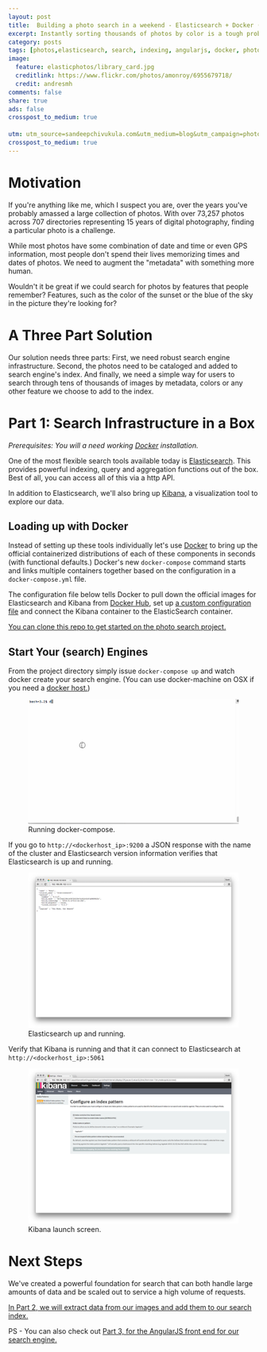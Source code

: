 ```yaml
---
layout: post
title:  Building a photo search in a weekend - Elasticsearch + Docker (Part 1)
excerpt: Instantly sorting thousands of photos by color is a tough problem. Elasticsearch, Docker, and AngularJS makes it easy.
category: posts
tags: [photos,elasticsearch, search, indexing, angularjs, docker, photo search]
image:
  feature: elasticphotos/library_card.jpg
  creditlink: https://www.flickr.com/photos/amonroy/6955679718/
  credit: andresmh
comments: false
share: true
ads: false
crosspost_to_medium: true

utm: utm_source=sandeepchivukula.com&utm_medium=blog&utm_campaign=photosearch
crosspost_to_medium: true
---
```


# Motivation

If you're anything like me, which I suspect you are, over the years you've probably amassed a large collection of photos. With over 73,257 photos across 707 directories representing 15 years of digital photography, finding a particular photo is a challenge.

While most photos have some combination of date and time or even GPS information, most people don't spend their lives memorizing times and dates of photos. We need to augment the "metadata" with something more human. 

Wouldn't it be great if we could search for photos by features that people remember? Features, such as the color of the sunset or the blue of the sky in the picture they're looking for?


# A Three Part Solution

Our solution needs three parts: First, we need robust search engine infrastructure. Second, the photos need to be cataloged and added to search engine's index. And finally, we need a simple way for users to search through tens of thousands of images by metadata, colors or any other feature we choose to add to the index.

# Part 1: Search Infrastructure in a Box

_Prerequisites: You will a need working [Docker](http://www.docker.com/?{{page.utm}}) installation._

One of the most flexible search tools available today is [Elasticsearch](https://www.elastic.co/products/elasticsearch/?{{page.utm}}). This provides powerful indexing, query and aggregation functions out of the box. Best of all, you can access all of this via a http API. 

In addition to Elasticsearch, we'll also bring up [Kibana](https://www.elastic.co/products/kibana/?{{page.utm}}), a visualization tool to explore our data.

## Loading up with Docker

Instead of setting up these tools individually let's use [Docker](http://www.docker.com/?{{page.utm}}) to bring up the official containerized distributions of each of these components in seconds (with functional defaults.) Docker's new `docker-compose` command starts and links multiple containers together based on the configuration in a  `docker-compose.yml` file.

The configuration file below tells Docker to pull down the official images for Elasticsearch and Kibana from [Docker Hub](http://www.dockerhub.com/?{{page.utm}}), set up [a custom configuration file](https://github.com/sandeep/photosearch/blob/master/data/elasticsearch.yml/?{{page.utm}}) and connect the Kibana container to the ElasticSearch container. 

<script src="https://gist.github.com/sandeep/cc714daace5fe848b461.js"></script>

[You can clone this repo to get started on the photo search project.](https://github.com/sandeep/photosearch/?{{page.utm}})

## Start Your (search) Engines 

From the project directory simply issue `docker-compose up` and watch docker create your search engine. (You can use docker-machine on OSX if you need a [docker host.](https://docs.docker.com/machine/install/?{{page.utm}}))

<figure>
  <img src="/images/elasticphotos/docker-compose.gif">
  <figcaption>Running docker-compose.</figcaption>
</figure>


If you go to `http://<dockerhost_ip>:9200` a JSON response with the name of the cluster and Elasticsearch version information verifies that Elasticsearch is up and running. 

<figure>
  <img src="/images/elasticphotos/ElasticsearchStart.png">
  <figcaption>Elasticsearch up and running.</figcaption>
</figure>


Verify that Kibana is running and that it can connect to Elasticsearch at `http://<dockerhost_ip>:5061` 

<figure>
  <img src="/images/elasticphotos/Kibana_Start.png">
  <figcaption>Kibana launch screen.</figcaption>
</figure>


# Next Steps

We've created a powerful foundation for search that can both handle large amounts of data and be scaled out to service a high volume of requests.

[In Part 2, we will extract data from our images and add them to our search index.](http:///blog.sandeepchivukula.com/posts/2016/03/07/photo-search-2/?{{page.utm}})

PS - You can also check out [Part 3, for the AngularJS front end for our search engine.](http:///blog.sandeepchivukula.com/posts/2016/03/07/photo-search-3/?{{page.utm}})
